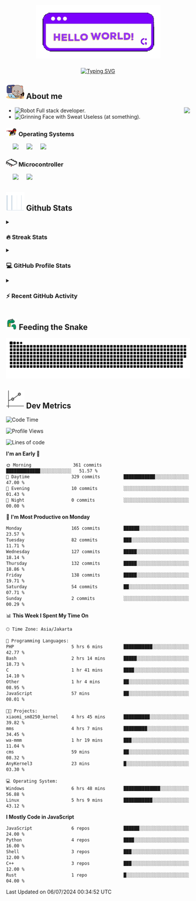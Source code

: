<h1 align="center"><picture><img src="https://github.com/thunderkex/thunderkex/blob/main/shitspace/hello.gif?raw=true"></picture></h1>
<p align="center">
<a href="https://git.io/typing-svg"><img src="https://readme-typing-svg.herokuapp.com?font=Fira+Code&pause=1000&center=true&vCenter=true&width=435&lines=Ha+ha!+I+am+here!;Told+you+a+storm+was+coming!" alt="Typing SVG" /></a>
</p>

## <picture> <img src = "https://github.com/thunderkex/thunderkex/blob/main/shitspace/goma-cat.gif?raw=true" width = 50px> </picture> About me

<picture> <img align="right" src="https://github.com/thunderkex/thunderkex/blob/main/shitspace/bongo-cat-codes.gif?raw=true"></picture>

- <img src="https://raw.githubusercontent.com/Tarikul-Islam-Anik/Animated-Fluent-Emojis/master/Emojis/Smilies/Robot.png" alt="Robot" width="25" height="25" /> Full stack developer.
- <img src="https://raw.githubusercontent.com/Tarikul-Islam-Anik/Animated-Fluent-Emojis/master/Emojis/Smilies/Grinning%20Face%20with%20Sweat.png" alt="Grinning Face with Sweat" width="25" height="25" /> Useless (at something).

### <picture> <img src = "https://github.com/thunderkex/thunderkex/blob/main/shitspace/os.gif?raw=true" width = 30px> </picture> Operating Systems

<p align="left">
  &emsp;
    <a href="#"><img src="https://img.shields.io/badge/Linux-FCC624?style=plastic&logo=linux&logoColor=black"></a>
  &emsp;
    <a href="#"><img src="https://img.shields.io/badge/Ubuntu-E95420?style=plastic&logo=ubuntu&logoColor=white"></a>
  &emsp;
    <a href="#"><img src="https://img.shields.io/badge/Windows-0078D6?style=plastic&logo=windows&logoColor=white"></a>
</p>

### <picture> <img src = "https://github.com/thunderkex/thunderkex/blob/main/shitspace/mcr.gif?raw=true" width = 30px> </picture> Microcontroller

<p align="left">
  &emsp;
    <a href="#"><img src="https://img.shields.io/badge/Raspberry%20pi-272e29?style=plastic&logo=raspberrypi&logoColor=pink"></a>
  &emsp;
    <a href="#"><img src="https://img.shields.io/badge/Arduino-364746?style=plastic&logo=Arduino&logoColor=00979D"></a>
</p>
 
## <picture> <img src = "https://github.com/thunderkex/thunderkex/blob/main/shitspace/graph.gif?raw=true" width = 50px>  </picture> Github Stats

<details><summary><h3> 🔥 Streak Stats</h3></summary>

----

<p align="center"><img src="https://streak-stats.demolab.com?user=thunderkex&theme=tokyonight-duo&border_radius=20" alt="thunderkex" /></p>

</details>
  
<details><summary><h3>💻 GitHub Profile Stats</h3></summary>

---

<p align="center">
    <a href="https://github.com/anuraghazra/github-readme-stats">
	    <img alt="thunderkex's Github Stats" src="https://github-readme-stats.vercel.app/api?username=thunderkex&show_icons=true&include_all_commits=true&count_private=true&locale=en&theme=tokyonight&layout=compact" height="230px"/></a>
	  <img src="https://github-readme-stats.vercel.app/api/top-langs?username=thunderkex&langs_count=10&show_icons=true&locale=en&include_all_commits=true&count_private=true&theme=tokyonight" alt="thunderkex" height="230px"/>
<br/>

<b>Note:</b> Top languages is only a metric of the languages my public code consists of and doesn't reflect experience or skill level.

  </p>
</details>

<details><summary><h3>⚡ Recent GitHub Activity</h3></summary>

---

<a href="https://github.com/thunderkex"><img alt="thunderkex's Activity Graph" src="https://github-readme-activity-graph.vercel.app/graph?username=thunderkex&custom_title=thunderkex's%20Contribution%20Graph&theme=react-dark" /></a>

</details>
	
## <picture> <img src = "./shitspace/snake.gif?raw=true" width = 30px> </picture> Feeding the Snake
	
<p align = "center">
	<img src = "https://raw.githubusercontent.com/thunderkex/thunderkex/output/grid-snake-ov.svg"/>
</p>

## <picture> <img src = "https://github.com/thunderkex/thunderkex/blob/main/shitspace/metrics.gif?raw=true" width = 50px> </picture> Dev Metrics

<!--START_SECTION:waka-->
![Code Time](http://img.shields.io/badge/Code%20Time-577%20hrs%2036%20mins-blue)

![Profile Views](http://img.shields.io/badge/Profile%20Views-2-blue)

![Lines of code](https://img.shields.io/badge/From%20Hello%20World%20I%27ve%20Written-3.3%20million%20lines%20of%20code-blue)

**I'm an Early 🐤** 

```text
🌞 Morning                361 commits         █████████████░░░░░░░░░░░░   51.57 % 
🌆 Daytime                329 commits         ████████████░░░░░░░░░░░░░   47.00 % 
🌃 Evening                10 commits          ░░░░░░░░░░░░░░░░░░░░░░░░░   01.43 % 
🌙 Night                  0 commits           ░░░░░░░░░░░░░░░░░░░░░░░░░   00.00 % 
```
📅 **I'm Most Productive on Monday** 

```text
Monday                   165 commits         ██████░░░░░░░░░░░░░░░░░░░   23.57 % 
Tuesday                  82 commits          ███░░░░░░░░░░░░░░░░░░░░░░   11.71 % 
Wednesday                127 commits         █████░░░░░░░░░░░░░░░░░░░░   18.14 % 
Thursday                 132 commits         █████░░░░░░░░░░░░░░░░░░░░   18.86 % 
Friday                   138 commits         █████░░░░░░░░░░░░░░░░░░░░   19.71 % 
Saturday                 54 commits          ██░░░░░░░░░░░░░░░░░░░░░░░   07.71 % 
Sunday                   2 commits           ░░░░░░░░░░░░░░░░░░░░░░░░░   00.29 % 
```


📊 **This Week I Spent My Time On** 

```text
🕑︎ Time Zone: Asia/Jakarta

💬 Programming Languages: 
PHP                      5 hrs 6 mins        ███████████░░░░░░░░░░░░░░   42.77 % 
Bash                     2 hrs 14 mins       █████░░░░░░░░░░░░░░░░░░░░   18.73 % 
C                        1 hr 41 mins        ████░░░░░░░░░░░░░░░░░░░░░   14.10 % 
Other                    1 hr 4 mins         ██░░░░░░░░░░░░░░░░░░░░░░░   08.95 % 
JavaScript               57 mins             ██░░░░░░░░░░░░░░░░░░░░░░░   08.01 % 

🐱‍💻 Projects: 
xiaomi_sm8250_kernel     4 hrs 45 mins       ██████████░░░░░░░░░░░░░░░   39.82 % 
mms                      4 hrs 7 mins        █████████░░░░░░░░░░░░░░░░   34.45 % 
wa-mmm                   1 hr 19 mins        ███░░░░░░░░░░░░░░░░░░░░░░   11.04 % 
cms                      59 mins             ██░░░░░░░░░░░░░░░░░░░░░░░   08.32 % 
AnyKernel3               23 mins             █░░░░░░░░░░░░░░░░░░░░░░░░   03.30 % 

💻 Operating System: 
Windows                  6 hrs 48 mins       ██████████████░░░░░░░░░░░   56.88 % 
Linux                    5 hrs 9 mins        ███████████░░░░░░░░░░░░░░   43.12 % 
```

**I Mostly Code in JavaScript** 

```text
JavaScript               6 repos             ██████░░░░░░░░░░░░░░░░░░░   24.00 % 
Python                   4 repos             ████░░░░░░░░░░░░░░░░░░░░░   16.00 % 
Shell                    3 repos             ███░░░░░░░░░░░░░░░░░░░░░░   12.00 % 
C++                      3 repos             ███░░░░░░░░░░░░░░░░░░░░░░   12.00 % 
Rust                     1 repo              █░░░░░░░░░░░░░░░░░░░░░░░░   04.00 % 
```




 Last Updated on 06/07/2024 00:34:52 UTC
<!--END_SECTION:waka-->
